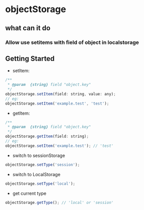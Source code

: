 # objectStorage

## what can it do
### Allow use setitems with field of object in localstorage

## Getting Started
* setItem:
```javascript
/**
 * @param  {string} field "object.key"
 */
objectStorage.setItem(field: string, value: any);
// eg:
objectStorage.setItem('example.test', 'test');
```
* getItem:
```javascript
/**
 * @param  {string} field "object.key"
 */
objectStorage.getItem(field: string);
// eg:
objectStorage.setItem('example.test'); // 'test'
```
* switch to sessionStorage
```javascript
objectStorage.setType('session');
```
* switch to LocalStorage
```javascript
objectStorage.setType('local');
```
* get current type
```javascript
objectStorage.getType(); // 'local' or 'session'
```
